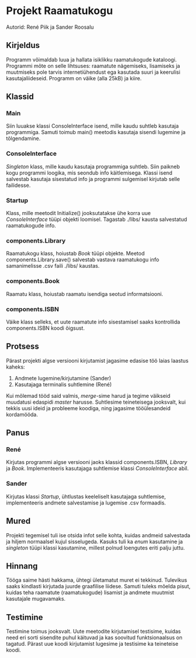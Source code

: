 # Projekt Raamatukogu

Autorid: René Piik ja Sander Roosalu

## Kirjeldus

Programm võimaldab luua ja hallata isiklikku raamatukogude kataloogi. Programmi mõte on selle lihtsuses: raamatute nägemiseks, lisamiseks ja muutmiseks pole tarvis internetiühendust ega kasutada suuri ja keerulisi kasutajaliideseid. Programm on väike (alla 25kB) ja kiire.

## Klassid

### Main
Siin luuakse klassi ConsoleInterface isend, mille kaudu suhtleb kasutaja programmiga. Samuti toimub main() meetodis kasutaja sisendi lugemine ja tõlgendamine.

### ConsoleInterface
_Singleton_ klass, mille kaudu kasutaja programmiga suhtleb. Siin paikneb kogu programmi loogika, mis seondub info käitlemisega. Klassi isend salvestab kasutaja sisestatud info ja programmi sulgemisel kirjutab selle failidesse.

### Startup
Klass, mille meetodit Initialize() jooksutatakse ühe korra uue _ConsoleInterface_ tüüpi objekti loomisel. Tagastab ./libs/ kausta salvestatud raamatukogude info.

### components.Library
Raamatukogu klass, hoiustab _Book_ tüüpi objekte. Meetod components.Library.save() salvestab vastava raamatukogu info samanimelisse .csv faili ./libs/ kaustas.

### components.Book
Raamatu klass, hoiustab raamatu isendiga seotud informatsiooni.

### components.ISBN
Väike klass selleks, et uute raamatute info sisestamisel saaks kontrollida components.ISBN koodi õigsust.

## Protsess
Pärast projekti algse versiooni kirjutamist jagasime edasise töö laias laastus kaheks:
1. Andmete lugemine/kirjutamine (Sander)
2. Kasutajaga terminalis suhtlemine (René)

Kui mõlemad tööd said valmis, _merge_-sime harud ja tegime väikseid muudatusi edaspidi _master_ harusse. Suhtlesime teineteisega jooksvalt, kui tekkis uusi ideid ja probleeme koodiga, ning jagasime tööülesandeid kordamööda.

## Panus
### René
Kirjutas programmi algse versiooni jaoks klassid components.ISBN, _Library_ ja _Book_. Implementeeris kasutajaga suhtlemise klassi _ConsoleInterface_ abil.

### Sander
Kirjutas klassi _Startup_, ühtlustas keeleliselt kasutajaga suhtlemise, implementeeris andmete salvestamise ja lugemise .csv formaadis.

## Mured
Projekti tegemisel tuli ise otsida infot selle kohta, kuidas andmeid salvestada ja hiljem normaalsel kujul sisselugeda. Kasuks tuli ka _enum_ kasutamine ja _singleton_ tüüpi klassi kasutamine, millest polnud loengutes eriti palju juttu.

## Hinnang
Tööga saime hästi hakkama, ühtegi ületamatut muret ei tekkinud. Tulevikus saaks kindlasti kirjutada juurde graafilise liidese. Samuti tuleks mõelda pisut, kuidas teha raamatute (raamatukogude) lisamist ja andmete muutmist kasutajale mugavamaks.

## Testimine
Testimine toimus jooksvalt. Uute meetodite kirjutamisel testisime, kuidas need eri sorti sisendite puhul käituvad ja kas soovitud funktsionaalsus on tagatud. Pärast uue koodi kirjutamist lugesime ja testisime ka teineteise koodi.
